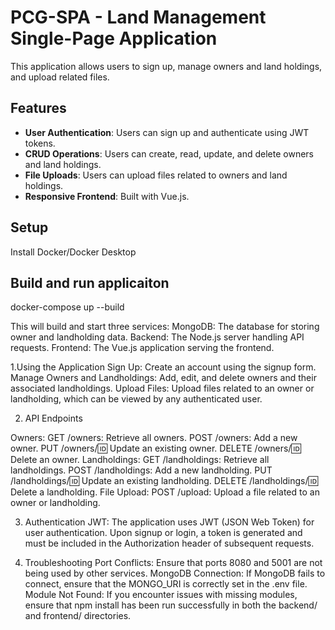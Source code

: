 # PCG-SPA - Land Management Single-Page Application

This application allows users to sign up, manage owners and land holdings, and upload related files.

## Features
- **User Authentication**: Users can sign up and authenticate using JWT tokens.
- **CRUD Operations**: Users can create, read, update, and delete owners and land holdings.
- **File Uploads**: Users can upload files related to owners and land holdings.
- **Responsive Frontend**: Built with Vue.js.

## Setup
Install Docker/Docker Desktop 

## Build and run applicaiton 

  docker-compose up --build

This will build and start three services:
  MongoDB: The database for storing owner and landholding data.
  Backend: The Node.js server handling API requests.
  Frontend: The Vue.js application serving the frontend.

1.Using the Application
  Sign Up: Create an account using the signup form.
  Manage Owners and Landholdings: Add, edit, and delete owners and their associated landholdings.
  Upload Files: Upload files related to an owner or landholding, which can be viewed by any authenticated user.

2. API Endpoints
  
  Owners:
    GET /owners: Retrieve all owners.
    POST /owners: Add a new owner.
    PUT /owners/:id: Update an existing owner.
    DELETE /owners/:id: Delete an owner.
  Landholdings:
    GET /landholdings: Retrieve all landholdings.
    POST /landholdings: Add a new landholding.
    PUT /landholdings/:id: Update an existing landholding.
    DELETE /landholdings/:id: Delete a landholding.
  File Upload:
    POST /upload: Upload a file related to an owner or landholding.


3. Authentication
  JWT: The application uses JWT (JSON Web Token) for user authentication. Upon signup or login, a token is generated and must be included in the Authorization header of subsequent requests.


4. Troubleshooting
  Port Conflicts: Ensure that ports 8080 and 5001 are not being used by other services.
  MongoDB Connection: If MongoDB fails to connect, ensure that the MONGO_URI is correctly set in the .env file.
  Module Not Found: If you encounter issues with missing modules, ensure that npm install has been run successfully in both the backend/ and frontend/ directories.
